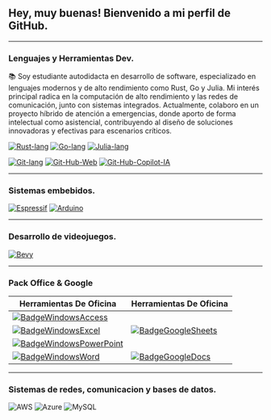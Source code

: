## Hey, muy buenas! Bienvenido a mi perfil de GitHub.
---

### Lenguajes y Herramientas Dev.
📚 Soy estudiante autodidacta en desarrollo de software, especializado en lenguajes modernos y de alto rendimiento como Rust, Go y Julia. Mi interés principal radica en la computación de alto rendimiento y las redes de comunicación, junto con sistemas integrados. Actualmente, colaboro en un proyecto híbrido de atención a emergencias, donde aporto de forma intelectual como asistencial, contribuyendo al diseño de soluciones innovadoras y efectivas para escenarios críticos.  
<!-- Separador -->  
[![Rust-lang](https://github.com/user-attachments/assets/c51211ca-5efd-4e40-9893-99e122403c0d)](https://www.rust-lang.org/) <!-- Separador --> [![Go-lang](https://github.com/user-attachments/assets/c8fbd3de-0237-4e8f-9bd0-7e0a6c2b3585)](https://go.dev/) <!-- Separador --> [![Julia-lang](https://github.com/user-attachments/assets/52a693cc-717f-45d2-90b0-e5aeb30a947d)](https://julialang.org/)
<!-- Separador -->
[![Git-lang](https://github.com/user-attachments/assets/222cd1ea-4c51-4d6d-9a50-4980a05ac7e1)](https://git-scm.com/) <!-- Separador --> [![Git-Hub-Web](https://github.com/user-attachments/assets/6c778eed-9180-435c-b6c6-96f6a5ddf599)](https://github.com/) <!-- Separador --> [![Git-Hub-Copilot-IA](https://github.com/user-attachments/assets/30df3f5d-1340-4330-bf61-8e614c27ccdd)](https://github.com/features/copilot)
<!-- Separador -->
---
### Sistemas embebidos.
[![Espressif](https://github.com/user-attachments/assets/bef131ca-05d5-47d1-a0f8-d1326154ec9a)](https://www.espressif.com/) 
[![Arduino](https://github.com/user-attachments/assets/86ec61ed-fdb6-4c75-8df6-d89bea7dcb7e)](https://www.arduino.cc/)

---
### Desarrollo de videojuegos.
[![Bevy](https://img.shields.io/badge/Bevy-373737?style=for-the-badge&logo=bevy&labelColor=000000&logoColor=ffffff)](https://bevyengine.org/)

---
### Pack Office & Google

| **Herramientas De Oficina** | **Herramientas De Oficina** |
|----------------------|------------------|
| [![BadgeWindowsAccess](https://github.com/user-attachments/assets/e9a87c90-8af4-4b24-a742-d3353da7a1c9)](https://www.microsoft.com/es-ar/microsoft-365/access) |  |
| [![BadgeWindowsExcel](https://github.com/user-attachments/assets/07cab41b-f910-4001-a72f-41edd056c0c9)](https://www.microsoft.com/es-ar/microsoft-365/excel) | [![BadgeGoogleSheets](https://github.com/user-attachments/assets/485f788a-1bf2-4eac-b312-a490ccaf1ca4)](https://docs.google.com/spreadsheets/) |
| [![BadgeWindowsPowerPoint](https://github.com/user-attachments/assets/ddcfd507-cf44-4398-929d-13bb2618cf59)](https://www.microsoft.com/es-ar/microsoft-365/powerpoint) |  |
| [![BadgeWindowsWord](https://github.com/user-attachments/assets/8a66680c-dcd5-4dea-8a53-9a1ea7124cfe)](https://www.microsoft.com/es-ar/microsoft-365/word) | [![BadgeGoogleDocs](https://github.com/user-attachments/assets/68478b33-c4b2-4d4f-90f0-57958aeb8c69)](https://docs.google.com/document/) |

---
### Sistemas de redes, comunicacion y bases de datos.
![AWS](https://img.shields.io/badge/AWS-%23FF9900.svg?style=for-the-badge&logo=amazon-aws&logoColor=white)
![Azure](https://img.shields.io/badge/azure-%230072C6.svg?style=for-the-badge&logo=microsoftazure&logoColor=white)
![MySQL](https://img.shields.io/badge/mysql-4479A1.svg?style=for-the-badge&logo=mysql&logoColor=white)
